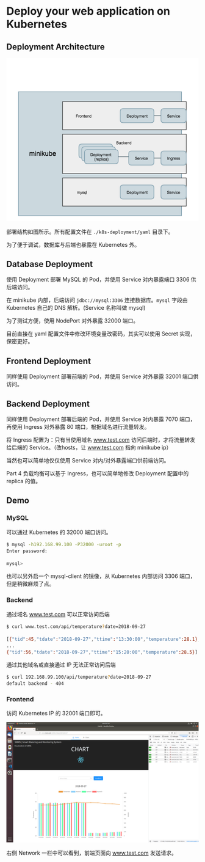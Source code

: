 # Deploy your web application on Kubernetes

## Deployment Architecture
![k8s-deployment](./k8s-deployment/image/k8s-deployment.png)

部署结构如图所示。所有配置文件在 `./k8s-deployment/yaml` 目录下。

为了便于调试，数据库与后端也暴露在 Kubernetes 外。

## Database Deployment

使用 Deployment 部署 MySQL 的 Pod，并使用 Service 对内暴露端口 3306 供后端访问。

在 minikube 内部，后端访问 `jdbc://mysql:3306` 连接数据库。`mysql` 字段由 Kubernetes 自己的 DNS 解析。(Service 名称叫做 mysql)

为了测试方便，使用 NodePort 对外暴露 32000 端口。

目前直接在 yaml 配置文件中修改环境变量改密码，其实可以使用 Secret 实现，保密更好。

## Frontend Deployment

同样使用 Deployment 部署前端的 Pod，并使用 Service 对外暴露 32001 端口供访问。

## Backend Deployment

同样使用 Deployment 部署后端的 Pod，并使用 Service 对内暴露 7070 端口，再使用 Ingress 对外暴露 80 端口，根据域名进行流量转发。

将 Ingress 配置为：只有当使用域名 www.test.com 访问后端时，才将流量转发给后端的 Service。（改hosts，让 www.test.com 指向 minikube ip）

当然也可以简单地仅仅使用 Service 对内/对外暴露端口供前端访问。

Part 4 负载均衡可以基于 Ingress，也可以简单地修改 Deployment 配置中的 replica 的值。

## Demo

### MySQL

可以通过 Kubernetes 的 32000 端口访问。
```sh
$ mysql -h192.168.99.100 -P32000 -uroot -p
Enter password: 

mysql> 
```

也可以另外启一个 mysql-client 的镜像，从 Kubernetes 内部访问 3306 端口，但是稍微麻烦了点。

### Backend

通过域名 www.test.com 可以正常访问后端
```sh
$ curl www.test.com/api/temperature?date=2018-09-27

[{"tid":45,"tdate":"2018-09-27","ttime":"13:30:00","temperature":28.1},{"tid":46,"tdate":"2018-09-27","ttime":"13:40:00","temperature":28.2},
...
{"tid":56,"tdate":"2018-09-27","ttime":"15:20:00","temperature":28.5}]
```

通过其他域名或直接通过 IP 无法正常访问后端
```sh
$ curl 192.168.99.100/api/temperature?date=2018-09-27
default backend - 404
```

### Frontend

访问 Kubernetes IP 的 32001 端口即可。

![frontend-demo](./k8s-deployment/image/frontend-demo.png)

右侧 Network 一栏中可以看到，前端页面向 www.test.com 发送请求。